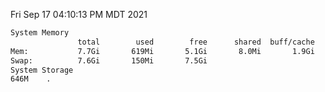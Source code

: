 Fri Sep 17 04:10:13 PM MDT 2021
```bash
System Memory
               total        used        free      shared  buff/cache   available
Mem:           7.7Gi       619Mi       5.1Gi       8.0Mi       1.9Gi       6.7Gi
Swap:          7.6Gi       150Mi       7.5Gi
System Storage
646M	.
```
